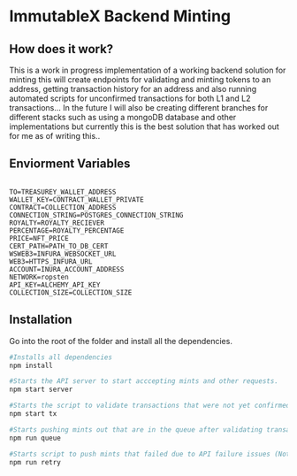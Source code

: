 # ImmutableX Backend Minting




## How does it work?

This is a work in progress implementation of a working backend 
solution for minting this will create endpoints for validating and minting tokens to an address, getting transaction history for an address and also running automated scripts for unconfirmed transactions for both L1 and L2 transactions...
In the future I will also be creating different branches for different stacks such as using a mongoDB database and other implementations but currently this is the best solution that has worked out for me as of writing this..


## Enviorment Variables


```.env

TO=TREASUREY_WALLET_ADDRESS
WALLET_KEY=CONTRACT_WALLET_PRIVATE
CONTRACT=COLLECTION_ADDRESS
CONNECTION_STRING=POSTGRES_CONNECTION_STRING
ROYALTY=ROYALTY_RECIEVER
PERCENTAGE=ROYALTY_PERCENTAGE
PRICE=NFT_PRICE
CERT_PATH=PATH_TO_DB_CERT
WSWEB3=INFURA_WEBSOCKET_URL
WEB3=HTTPS_INFURA_URL
ACCOUNT=INURA_ACCOUNT_ADDRESS
NETWORK=ropsten
API_KEY=ALCHEMY_API_KEY
COLLECTION_SIZE=COLLECTION_SIZE
```


## Installation

Go into the root of the folder and install all the dependencies.
```bash
#Installs all dependencies
npm install

#Starts the API server to start acccepting mints and other requests.
npm start server

#Starts the script to validate transactions that were not yet confirmed  ​
npm start tx

#Starts pushing mints out that are in the queue after validating transaction
npm run queue

#Starts script to push mints that failed due to API failure issues (Not available as of writing this will be coming in the next code update)
npm run retry
```





